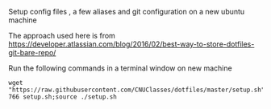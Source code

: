 Setup config files , a few aliases and git configuration on a new ubuntu machine

The approach used here is from https://developer.atlassian.com/blog/2016/02/best-way-to-store-dotfiles-git-bare-repo/

Run the following commands in a terminal window on new machine

    wget "https://raw.githubusercontent.com/CNUClasses/dotfiles/master/setup.sh";chmod 766 setup.sh;source ./setup.sh  
